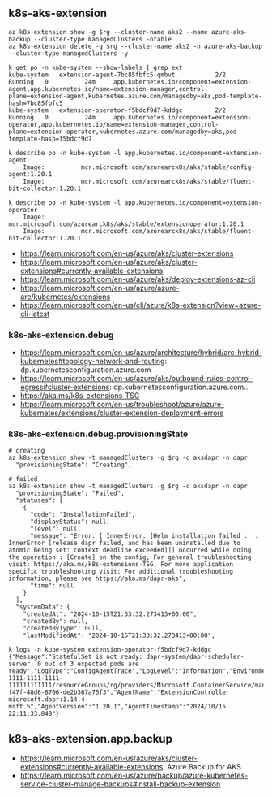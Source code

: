 ## k8s-aks-extension

```
az k8s-extension show -g $rg --cluster-name aks2 --name azure-aks-backup --cluster-type managedClusters -otable
az k8s-extension delete -g $rg --cluster-name aks2 -n azure-aks-backup --cluster-type managedClusters -y

k get po -n kube-system --show-labels | grep ext
kube-system   extension-agent-7bc85fbfc5-qmbvt           2/2     Running   0          24m     app.kubernetes.io/component=extension-agent,app.kubernetes.io/name=extension-manager,control-plane=extension-agent,kubernetes.azure.com/managedby=aks,pod-template-hash=7bc85fbfc5
kube-system   extension-operator-f5bdcf9d7-kddgc         2/2     Running   0          24m     app.kubernetes.io/component=extension-operator,app.kubernetes.io/name=extension-manager,control-plane=extension-operator,kubernetes.azure.com/managedby=aks,pod-template-hash=f5bdcf9d7

k describe po -n kube-system -l app.kubernetes.io/component=extension-agent
    Image:          mcr.microsoft.com/azurearck8s/aks/stable/config-agent:1.20.1
    Image:          mcr.microsoft.com/azurearck8s/aks/stable/fluent-bit-collector:1.20.1
    
k describe po -n kube-system -l app.kubernetes.io/component=extension-operator
    Image:          mcr.microsoft.com/azurearck8s/aks/stable/extensionoperator:1.20.1
    Image:          mcr.microsoft.com/azurearck8s/aks/stable/fluent-bit-collector:1.20.1
```

- https://learn.microsoft.com/en-us/azure/aks/cluster-extensions
- https://learn.microsoft.com/en-us/azure/aks/cluster-extensions#currently-available-extensions
- https://learn.microsoft.com/en-us/azure/aks/deploy-extensions-az-cli
- https://learn.microsoft.com/en-us/azure/azure-arc/kubernetes/extensions
- https://learn.microsoft.com/en-us/cli/azure/k8s-extension?view=azure-cli-latest

### k8s-aks-extension.debug

- https://learn.microsoft.com/en-us/azure/architecture/hybrid/arc-hybrid-kubernetes#topology-network-and-routing: dp.kubernetesconfiguration.azure.com
- https://learn.microsoft.com/en-us/azure/aks/outbound-rules-control-egress#cluster-extensions: dp.kubernetesconfiguration.azure.com...
- https://aka.ms/k8s-extensions-TSG
- https://learn.microsoft.com/en-us/troubleshoot/azure/azure-kubernetes/extensions/cluster-extension-deployment-errors

### k8s-aks-extension.debug.provisioningState

```
# creating
az k8s-extension show -t managedClusters -g $rg -c aksdapr -n dapr
  "provisioningState": "Creating",
```

```
# failed
az k8s-extension show -t managedClusters -g $rg -c aksdapr -n dapr
  "provisioningState": "Failed",
  "statuses": [
    {
      "code": "InstallationFailed",
      "displayStatus": null,
      "level": null,
      "message": "Error: [ InnerError: [Helm installation failed :  : InnerError [release dapr failed, and has been uninstalled due to atomic being set: context deadline exceeded]]] occurred while doing the operation : [Create] on the config, For general troubleshooting visit: https://aka.ms/k8s-extensions-TSG, For more application specific troubleshooting visit: For additional troubleshooting information, please see https://aka.ms/dapr-aks",
      "time": null
    }
  ],
  "systemData": {
    "createdAt": "2024-10-15T21:33:32.273413+00:00",
    "createdBy": null,
    "createdByType": null,
    "lastModifiedAt": "2024-10-15T21:33:32.273413+00:00",

k logs -n kube-system extension-operator-f5bdcf9d7-kddgc
{"Message":"StatefulSet is not ready: dapr-system/dapr-scheduler-server. 0 out of 3 expected pods are ready","LogType":"ConfigAgentTrace","LogLevel":"Information","Environment":"prod","Role":"ClusterConfigAgent","Location":"swedencentral","ArmId":"/subscriptions/redacts-1111-1111-1111-111111111111/resourceGroups/rg/providers/Microsoft.ContainerService/managedclusters/aksdapr/providers/Microsoft.KubernetesConfiguration/extensions/dapr","CorrelationId":"b4fd574e-f47f-48d6-8706-de2b367a75f3","AgentName":"ExtensionController microsoft.dapr:1.14.4-msft.5","AgentVersion":"1.20.1","AgentTimestamp":"2024/10/15 22:11:33.848"}
```

## k8s-aks-extension.app.backup

- https://learn.microsoft.com/en-us/azure/aks/cluster-extensions#currently-available-extensions: Azure Backup for AKS
- https://learn.microsoft.com/en-us/azure/backup/azure-kubernetes-service-cluster-manage-backups#install-backup-extension


